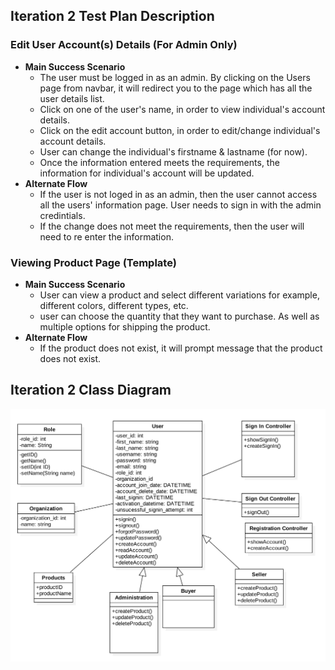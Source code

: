 ## Iteration 2 Test Plan Description

### Edit User Account(s) Details (For Admin Only)
  * **Main Success Scenario**
     * The user must be logged in as an admin. By clicking on the Users page from navbar, it will redirect you to the page which has all the user details list.
     * Click on one of the user's name, in order to view individual's account details.
     * Click on the edit account button, in order to edit/change individual's account details.
     * User can change the individual's firstname & lastname (for now).
     * Once the information entered meets the requirements, the information for individual's account will be updated.
  * **Alternate Flow**
     * If the user is not loged in as an admin, then the user cannot access all the users' information page. User needs to sign in with the admin credintials.
     * If the change does not meet the requirements, then the user will need to re enter the information.

### Viewing Product Page (Template)
  * **Main Success Scenario**
     * User can view a product and select different variations for example, different colors, different types, etc.
     * user can choose the quantity that they want to purchase. As well as multiple options for shipping the product.
  * **Alternate Flow**
     * If the product does not exist, it will prompt message that the product does not exist.

## Iteration 2 Class Diagram

![](../images/Iteration2.png)
